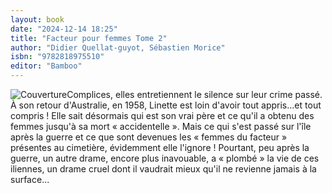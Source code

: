 ```yaml
---
layout: book
date: "2024-12-14 18:25"
title: "Facteur pour femmes Tome 2"
author: "Didier Quellat-guyot, Sébastien Morice"
isbn: "9782818975510"
editor: "Bamboo"
---
```

![Couverture](/img/9782818975510.jpeg)Complices, elles entretiennent le silence sur leur crime passé. À son retour d'Australie, en 1958, Linette est loin d'avoir tout appris...et tout compris ! Elle sait désormais qui est son vrai père et ce qu'il a obtenu des femmes jusqu'à sa mort « accidentelle ». Mais ce qui s'est passé sur l'île après la guerre et ce que sont devenues les « femmes du facteur » présentes au cimetière, évidemment elle l'ignore ! Pourtant, peu après la guerre, un autre drame, encore plus inavouable, a « plombé » la vie de ces iliennes, un drame cruel dont il vaudrait mieux qu'il ne revienne jamais à la surface...